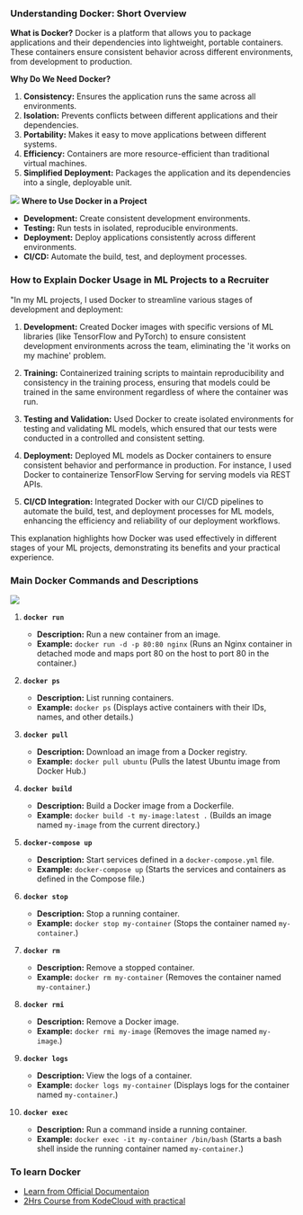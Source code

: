 ### **Understanding Docker: Short Overview**

**What is Docker?**
Docker is a platform that allows you to package applications and their dependencies into lightweight, portable containers. These containers ensure consistent behavior across different environments, from development to production.

**Why Do We Need Docker?**
1. **Consistency:** Ensures the application runs the same across all environments.
2. **Isolation:** Prevents conflicts between different applications and their dependencies.
3. **Portability:** Makes it easy to move applications between different systems.
4. **Efficiency:** Containers are more resource-efficient than traditional virtual machines.
5. **Simplified Deployment:** Packages the application and its dependencies into a single, deployable unit.

![](https://www.google.com/url?sa=i&url=https%3A%2F%2Fwww.geeksforgeeks.org%2Farchitecture-of-docker%2F&psig=AOvVaw2Crq8lXBBTeY2SLUFFRtiw&ust=1722170585348000&source=images&cd=vfe&opi=89978449&ved=0CBEQjRxqFwoTCIClg8Ofx4cDFQAAAAAdAAAAABAu)
**Where to Use Docker in a Project**
- **Development:** Create consistent development environments.
- **Testing:** Run tests in isolated, reproducible environments.
- **Deployment:** Deploy applications consistently across different environments.
- **CI/CD:** Automate the build, test, and deployment processes.

### **How to Explain Docker Usage in ML Projects to a Recruiter**

"In my ML projects, I used Docker to streamline various stages of development and deployment:

1. **Development:** Created Docker images with specific versions of ML libraries (like TensorFlow and PyTorch) to ensure consistent development environments across the team, eliminating the 'it works on my machine' problem.

2. **Training:** Containerized training scripts to maintain reproducibility and consistency in the training process, ensuring that models could be trained in the same environment regardless of where the container was run.

3. **Testing and Validation:** Used Docker to create isolated environments for testing and validating ML models, which ensured that our tests were conducted in a controlled and consistent setting.

4. **Deployment:** Deployed ML models as Docker containers to ensure consistent behavior and performance in production. For instance, I used Docker to containerize TensorFlow Serving for serving models via REST APIs.

5. **CI/CD Integration:** Integrated Docker with our CI/CD pipelines to automate the build, test, and deployment processes for ML models, enhancing the efficiency and reliability of our deployment workflows.


This explanation highlights how Docker was used effectively in different stages of your ML projects, demonstrating its benefits and your practical experience.

### **Main Docker Commands and Descriptions**
![](https://phoenixnap.com/kb/wp-content/uploads/2022/12/container-management-cheat-sheet-pnap.png)

1. **`docker run`**
   - **Description:** Run a new container from an image.
   - **Example:** `docker run -d -p 80:80 nginx` (Runs an Nginx container in detached mode and maps port 80 on the host to port 80 in the container.)

2. **`docker ps`**
   - **Description:** List running containers.
   - **Example:** `docker ps` (Displays active containers with their IDs, names, and other details.)

3. **`docker pull`**
   - **Description:** Download an image from a Docker registry.
   - **Example:** `docker pull ubuntu` (Pulls the latest Ubuntu image from Docker Hub.)

4. **`docker build`**
   - **Description:** Build a Docker image from a Dockerfile.
   - **Example:** `docker build -t my-image:latest .` (Builds an image named `my-image` from the current directory.)

5. **`docker-compose up`**
   - **Description:** Start services defined in a `docker-compose.yml` file.
   - **Example:** `docker-compose up` (Starts the services and containers as defined in the Compose file.)

6. **`docker stop`**
   - **Description:** Stop a running container.
   - **Example:** `docker stop my-container` (Stops the container named `my-container`.)

7. **`docker rm`**
   - **Description:** Remove a stopped container.
   - **Example:** `docker rm my-container` (Removes the container named `my-container`.)

8. **`docker rmi`**
   - **Description:** Remove a Docker image.
   - **Example:** `docker rmi my-image` (Removes the image named `my-image`.)

9. **`docker logs`**
   - **Description:** View the logs of a container.
   - **Example:** `docker logs my-container` (Displays logs for the container named `my-container`.)

10. **`docker exec`**
    - **Description:** Run a command inside a running container.
    - **Example:** `docker exec -it my-container /bin/bash` (Starts a bash shell inside the running container named `my-container`.)

### To learn Docker
- [Learn from Official Documentaion](https://docs.docker.com/guides/getting-started/)
- [2Hrs Course from KodeCloud with practical](https://learn.kodekloud.com/user/courses/docker-training-course-for-the-absolute-beginner)
